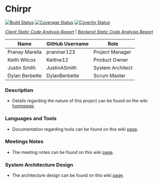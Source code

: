 # Chirpr

[![Build Status](https://travis-ci.org/Intro-to-SE-Spring-2020/Chirpr.svg?branch=master)](https://travis-ci.org/Intro-to-SE-Spring-2020/Chirpr) [![Coverage Status](https://coveralls.io/repos/github/Intro-to-SE-Spring-2020/Chirpr/badge.svg?branch=master&service=github)](https://coveralls.io/github/Intro-to-SE-Spring-2020/Chirpr?branch=master) [![Coverity Status](https://scan.coverity.com/projects/20804/badge.svg)](https://scan.coverity.com/projects/20804/badge.svg)

[*Client Static Code Analysis Report*](https://htmlpreview.github.io/?https://github.com/Intro-to-SE-Spring-2020/Chirpr/blob/master/reports/client_static_analysis.html) | [*Backend Static Code Analysis Report*](https://htmlpreview.github.io/?https://github.com/Intro-to-SE-Spring-2020/Chirpr/blob/master/reports/backend_static_analysis.html)

| Name | GitHub Username | Role
| --- | --- | --- |
| Pranay Marella | pranmar123 | Project Manager
| Keith Wilcox | Keithw12 | Product Owner
| Justin Smith | JustinASmith | System Architect 
| Dylan Berbette | DylanBerbette | Scrum Master

### Description
- Details regarding the nature of this project can be found on the wiki [homepage](https://github.com/Intro-to-SE-Spring-2020/Chirpr/wiki).


### Languages and Tools
- Documentation regarding tools can be found on this wiki [page](https://github.com/Intro-to-SE-Spring-2020/Chirpr/wiki/MERN-Stack).

### Meetings Notes
- The meeting notes can be found on this wiki [page](https://github.com/Intro-to-SE-Spring-2020/Chirpr/wiki/Stand-up-Meetings).

### System Architecture Design
- The architecture design can be found on this wiki [page](https://github.com/Intro-to-SE-Spring-2020/Chirpr/wiki/System-Architecture-Design).
